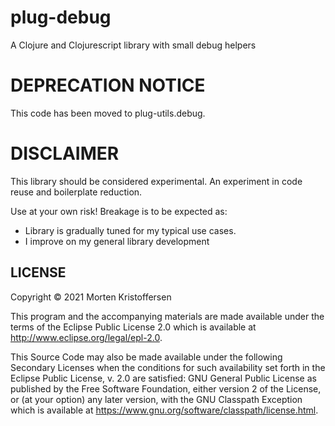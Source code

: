 # plug-debug

A Clojure and Clojurescript library with small debug helpers

# DEPRECATION NOTICE

This code has been moved to plug-utils.debug.

# DISCLAIMER

This library should be considered experimental. An experiment in code reuse and boilerplate reduction.

Use at your own risk! Breakage is to be expected as:

- Library is gradually tuned for my typical use cases.
- I improve on my general library development

## LICENSE

Copyright © 2021 Morten Kristoffersen

This program and the accompanying materials are made available under the terms of the Eclipse Public License 2.0 which
is available at
http://www.eclipse.org/legal/epl-2.0.

This Source Code may also be made available under the following Secondary Licenses when the conditions for such
availability set forth in the Eclipse Public License, v. 2.0 are satisfied: GNU General Public License as published by
the Free Software Foundation, either version 2 of the License, or (at your option) any later version, with the GNU
Classpath Exception which is available at https://www.gnu.org/software/classpath/license.html.
